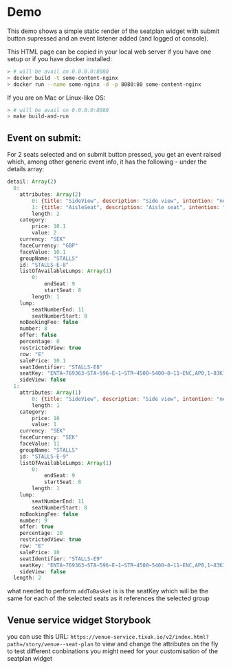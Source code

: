 # Demo

This demo shows a simple static render of the seatplan widget with submit button supressed and an event listener added (and logged ot console). 

This HTML page can be copied in your local web server if you have one setup or if you have docker installed:

```sh
> # will be avail on 0.0.0.0:8080
> docker build -t some-content-nginx 
> docker run --name some-nginx -d -p 8080:80 some-content-nginx
```

If you are on Mac or Linux-like OS: 

```sh
> # will be avail on 0.0.0.0:8080
> make build-and-run
```

## Event on submit:

For 2 seats selected and on submit button pressed, you get an event raised which, among other generic event info, it has the following - under the details array:

```js
detail: Array(2)
  0:
    attributes: Array(2)
        0: {title: "SideView", description: "Side view", intention: "negative"}
        1: {title: "AisleSeat", description: "Aisle seat", intention: "positive"}
        length: 2
    category:
        price: 10.1
        value: 2
    currency: "SEK"
    faceCurrency: "GBP"
    faceValue: 10.1
    groupName: "STALLS"
    id: "STALLS-E-8"
    listOfAvailableLumps: Array(1)
        0:
            endSeat: 9
            startSeat: 8
        length: 1
    lump:
        seatNumberEnd: 11
        seatNumberStart: 8
    noBookingFee: false
    number: 8
    offer: false
    percentage: 0
    restrictedView: true
    row: "E"
    salePrice: 10.1
    seatIdentifier: "STALLS-E8"
    seatKey: "ENTA~769363~STA~596~E~1~STR~4500~5400~8~11~ENC,AP0,1~83K1565433K2~L~~~4500~17/11/1858~0"
    sideView: false
  1:
    attributes: Array(1)
        0: {title: "SideView", description: "Side view", intention: "negative"}
        length: 1
    category:
        price: 10
        value: 1
    currency: "SEK"
    faceCurrency: "SEK"
    faceValue: 11
    groupName: "STALLS"
    id: "STALLS-E-9"
    listOfAvailableLumps: Array(1)
        0:
            endSeat: 9
            startSeat: 8
        length: 1
    lump:
        seatNumberEnd: 11
        seatNumberStart: 8
    noBookingFee: false
    number: 9
    offer: true
    percentage: 10
    restrictedView: true
    row: "E"
    salePrice: 10
    seatIdentifier: "STALLS-E9"
    seatKey: "ENTA~769363~STA~596~E~1~STR~4500~5400~8~11~ENC,AP0,1~83K1565433K2~L~~~4500~17/11/1858~0"
    sideView: false
  length: 2
```

what needed to perform `addToBasket` is is the seatKey which will be the same for each of the selected seats as it references the selected group


## Venue service widget Storybook

you can use this URL: `https://venue-service.tixuk.io/v2/index.html?path=/story/venue--seat-plan` to view and change the attributes on the fly to test different conbinations you might need for your customisation of the seatplan widget